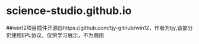 # science-studio.github.io
##win12项目插件开源自https://github.com/tjy-gitnub/win12，作者为tjy,该部分仍使用EPL协议，仅供学习展示，不为商用

